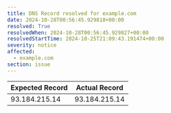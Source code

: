 ```yaml
---
title: DNS Record resolved for example.com
date: 2024-10-28T00:56:45.929818+00:00
resolved: True
resolvedWhen: 2024-10-28T00:56:45.929827+00:00
resolvedStartTime: 2024-10-25T21:09:43.191474+00:00
severity: notice
affected:
  - example.com
section: issue
---
```


| Expected Record  | Actual Record  |
|------------------|----------------|
| 93.184.215.14 | 93.184.215.14 |
